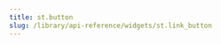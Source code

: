 ```yaml
---
title: st.button
slug: /library/api-reference/widgets/st.link_button
---
```


<Autofunction function="streamlit.link_button" />
